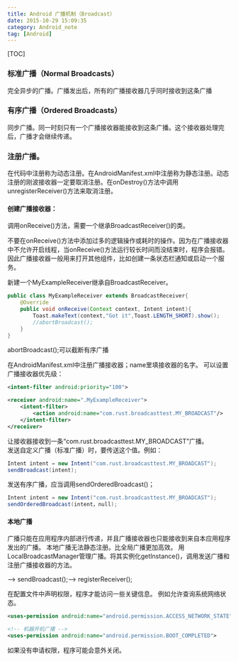 ```yaml
---
title: Android 广播机制（Broadcast）
date: 2015-10-29 15:09:35
category: Android_note
tag: [Android]
---
```

[TOC]

### 标准广播（Normal Broadcasts）
完全异步的广播。广播发出后，所有的广播接收器几乎同时接收到这条广播
### 有序广播（Ordered Broadcasts）
同步广播。同一时刻只有一个广播接收器能接收到这条广播。这个接收器处理完后，广播才会继续传递。

### 注册广播。
在代码中注册称为动态注册。在AndroidManifest.xml中注册称为静态注册。动态注册的刚波接收器一定要取消注册。在onDestroy()方法中调用unregisterReceiver()方法来取消注册。

#### 创建广播接收器：
调用onReceive()方法，需要一个继承BroadcastReceiver()的类。

不要在onReceive()方法中添加过多的逻辑操作或耗时的操作。因为在广播接收器中不允许开启线程，当onReceive()方法运行较长时间而没结束时，程序会报错。因此广播接收器一般用来打开其他组件，比如创建一条状态栏通知或启动一个服务。

新建一个MyExampleReceiver继承自BroadcastReceiver。
```java
public class MyExampleReceiver extends BroadcastReceiver{
    @Override
    public void onReceive(Context context, Intent intent){
        Toast.makeText(context,"Got it",Toast.LENGTH_SHORT).show();
        //abortBroadcast();                              
    }
}
```
abortBroadcast();可以截断有序广播

在AndroidManifest.xml中注册广播接收器；name里填接收器的名字。
可以设置广播接收器优先级：
```xml
<intent-filter android:priority="100">

<receiver android:name=".MyExampleReceiver">
    <intent-filter>
        <action android:name="com.rust.broadcasttest.MY_BROADCAST"/>
    </intent-filter>
</receiver>
```
让接收器接收到一条“com.rust.broadcasttest.MY_BROADCAST”广播。  
发送自定义广播（标准广播）时，要传送这个值。例如：
```java
Intent intent = new Intent("com.rust.broadcasttest.MY_BROADCAST");
sendBroadcast(intent);
```
发送有序广播，应当调用sendOrderedBroadcast()；
```java
Intent intent = new Intent("com.rust.broadcasttest.MY_BROADCAST");
sendOrderedBroadcast(intent，null);
```

#### 本地广播
广播只能在应用程序内部进行传递，并且广播接收器也只能接收到来自本应用程序发出的广播。
本地广播无法静态注册。比全局广播更加高效。
用LocalBroadcastManager管理广播。将其实例化getInstance()，调用发送广播和注册广播接收器的方法。

--> sendBroadcast();--> registerReceiver();

在配置文件中声明权限，程序才能访问一些关键信息。
例如允许查询系统网络状态。
```xml
<uses-permission android:name="android.permission.ACCESS_NETWORK_STATE"/>

<!-- 机器开机广播 -->
<uses-permission android:name="android.permission.BOOT_COMPLETED">
```
如果没有申请权限，程序可能会意外关闭。

